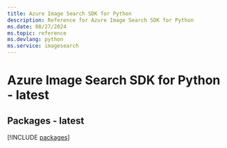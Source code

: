 ```yaml
---
title: Azure Image Search SDK for Python
description: Reference for Azure Image Search SDK for Python
ms.date: 08/27/2024
ms.topic: reference
ms.devlang: python
ms.service: imagesearch
---
```

# Azure Image Search SDK for Python - latest
## Packages - latest
[!INCLUDE [packages](image-search-index.md)]